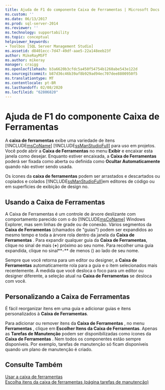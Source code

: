 ```yaml
---
title: Ajuda de F1 do componente Caixa de Ferramentas | Microsoft Docs
ms.custom: ''
ms.date: 06/13/2017
ms.prod: sql-server-2014
ms.reviewer: ''
ms.technology: supportability
ms.topic: conceptual
helpviewer_keywords:
- Toolbox [SQL Server Management Studio]
ms.assetid: d8401ecc-7d47-49df-aae5-22a148eeb23f
author: MikeRayMSFT
ms.author: mikeray
manager: craigg
ms.openlocfilehash: b3a6620b3cfdc5a450f54754b1260abe543e122d
ms.sourcegitcommit: b87d36c46b39af8b929ad94ec707dee8800950f5
ms.translationtype: MT
ms.contentlocale: pt-BR
ms.lasthandoff: 02/08/2020
ms.locfileid: "62806820"
---
```

# <a name="toolbox-component-f1-help"></a>Ajuda de F1 do componente Caixa de Ferramentas

A **caixa de ferramentas** exibe uma variedade de itens [!INCLUDE[msCoName](../../includes/msconame-md.md)] [!INCLUDE[ssManStudioFull](../../includes/ssmanstudiofull-md.md)] para uso em projetos. Você pode abrir a **Caixa de Ferramentas** no menu **Exibir** e encaixar esta janela como desejar. Enquanto estiver encaixada, a **Caixa de Ferramentas** poderá ser fixada como aberta ou definida como **Ocultar Automaticamente** quando não estiver sendo usada.  
  
Os ícones da **caixa de ferramentas** podem ser arrastados e descartados ou copiados e colados [!INCLUDE[ssManStudioFull](../../includes/ssmanstudiofull-md.md)]em editores de código ou em superfícies de exibição de design no.  
  
## <a name="using-the-toolbox"></a>Usando a Caixa de Ferramentas  
 A Caixa de Ferramentas é um controle de árvore deslizante com comportamento parecido com o do [!INCLUDE[msCoName](../../includes/msconame-md.md)] Windows Explorer, mas sem linhas de grade ou de conexão. Vários segmentos da **Caixa de Ferramentas** (chamados de "guias") podem ser expandidos ao mesmo tempo e toda a árvore rola dentro da janela da **Caixa de Ferramentas** . Para expandir qualquer guia da **Caixa de Ferramentas**, clique no sinal de mais (**+**) próximo ao seu nome. Para recolher uma guia expandida, clique no sinal**-** de menos () ao lado de seu nome.  
  
 Sempre que você retorna para um editor ou designer, a **Caixa de Ferramentas** automaticamente rola para a guia e o item selecionados mais recentemente. À medida que você desloca o foco para um editor ou designer diferente, a seleção atual na **Caixa de Ferramentas** se desloca com você.  
  
## <a name="customizing-the-toolbox"></a>Personalizando a Caixa de Ferramentas  
 É fácil reorganizar itens em uma guia e adicionar guias e itens personalizados à **Caixa de Ferramentas**.  
  
 Para adicionar ou remover itens da **Caixa de Ferramentas** , no menu **Ferramentas** , clique em **Escolher Itens da Caixa de Ferramentas**. Apenas as **Tarefas de Manutenção** podem ser disponibilizadas como ícones da **Caixa de Ferramentas** . Nem todos os componentes estão sempre disponíveis. Por exemplo, tarefas de manutenção só ficam disponíveis quando um plano de manutenção é criado.  
  
## <a name="see-also"></a>Consulte Também  
 [Usar a caixa de ferramentas](../../ssms/use-the-toolbox.md)   
 [Escolha itens da caixa de ferramentas &#40;página tarefas de manutenção&#41;](../../ssms/menu-help/choose-toolbox-items-maintenance-tasks-page.md)  
